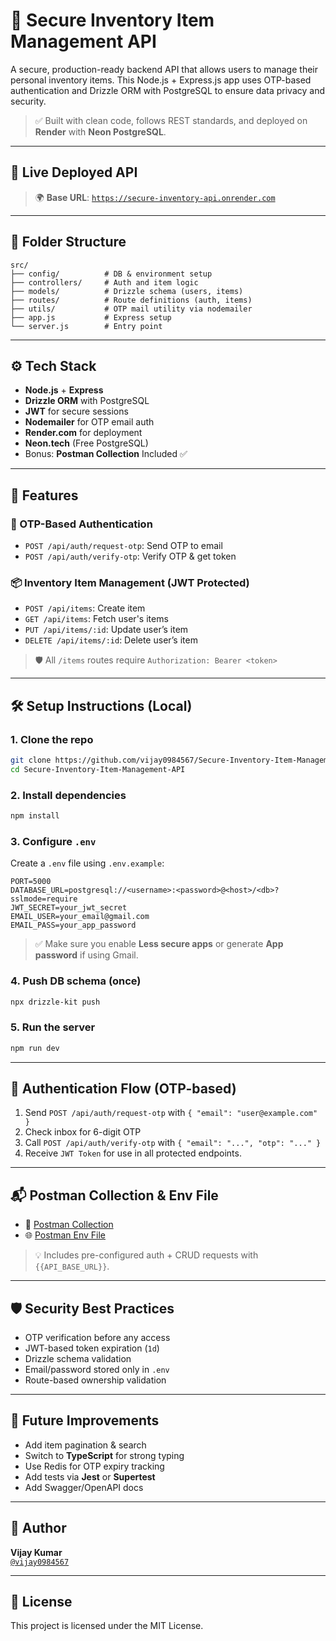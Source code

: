 # 🔐 Secure Inventory Item Management API

A secure, production-ready backend API that allows users to manage their personal inventory items. This Node.js + Express.js app uses OTP-based authentication and Drizzle ORM with PostgreSQL to ensure data privacy and security.

> ✅ Built with clean code, follows REST standards, and deployed on **Render** with **Neon PostgreSQL**.

---

## 📌 Live Deployed API

> 🌍 **Base URL**: [`https://secure-inventory-api.onrender.com`](https://secure-inventory-api.onrender.com)

---

## 📂 Folder Structure

```
src/
├── config/          # DB & environment setup
├── controllers/     # Auth and item logic
├── models/          # Drizzle schema (users, items)
├── routes/          # Route definitions (auth, items)
├── utils/           # OTP mail utility via nodemailer
├── app.js           # Express setup
└── server.js        # Entry point
```

---

## ⚙️ Tech Stack

- **Node.js** + **Express**
- **Drizzle ORM** with PostgreSQL
- **JWT** for secure sessions
- **Nodemailer** for OTP email auth
- **Render.com** for deployment
- **Neon.tech** (Free PostgreSQL)
- Bonus: **Postman Collection** Included ✅

---

## 🚀 Features

### 🔐 OTP-Based Authentication

- `POST /api/auth/request-otp`: Send OTP to email
- `POST /api/auth/verify-otp`: Verify OTP & get token

### 📦 Inventory Item Management (JWT Protected)

- `POST /api/items`: Create item
- `GET /api/items`: Fetch user's items
- `PUT /api/items/:id`: Update user’s item
- `DELETE /api/items/:id`: Delete user’s item

> 🛡️ All `/items` routes require `Authorization: Bearer <token>`

---

## 🛠️ Setup Instructions (Local)

### 1. Clone the repo

```bash
git clone https://github.com/vijay0984567/Secure-Inventory-Item-Management-API.git
cd Secure-Inventory-Item-Management-API
```

### 2. Install dependencies

```bash
npm install
```

### 3. Configure `.env`

Create a `.env` file using `.env.example`:

```env
PORT=5000
DATABASE_URL=postgresql://<username>:<password>@<host>/<db>?sslmode=require
JWT_SECRET=your_jwt_secret
EMAIL_USER=your_email@gmail.com
EMAIL_PASS=your_app_password
```

> ✅ Make sure you enable **Less secure apps** or generate **App password** if using Gmail.

### 4. Push DB schema (once)

```bash
npx drizzle-kit push
```

### 5. Run the server

```bash
npm run dev
```

---

## 🔁 Authentication Flow (OTP-based)

1. Send `POST /api/auth/request-otp` with `{ "email": "user@example.com" }`
2. Check inbox for 6-digit OTP
3. Call `POST /api/auth/verify-otp` with `{ "email": "...", "otp": "..." }`
4. Receive `JWT Token` for use in all protected endpoints.

---

## 📬 Postman Collection & Env File

- 🔗 [Postman Collection](postman/secure-inventory-api.postman_collection.json)
- 🌐 [Postman Env File](postman/secure-inventory-env.postman_environment.json)

> 💡 Includes pre-configured auth + CRUD requests with `{{API_BASE_URL}}`.

---

## 🛡️ Security Best Practices

- OTP verification before any access
- JWT-based token expiration (`1d`)
- Drizzle schema validation
- Email/password stored only in `.env`
- Route-based ownership validation

---

## 🔮 Future Improvements

- Add item pagination & search
- Switch to **TypeScript** for strong typing
- Use Redis for OTP expiry tracking
- Add tests via **Jest** or **Supertest**
- Add Swagger/OpenAPI docs

---

## 👤 Author

**Vijay Kumar**  
[`@vijay0984567`](https://github.com/vijay0984567)

---

## 📄 License

This project is licensed under the MIT License.
